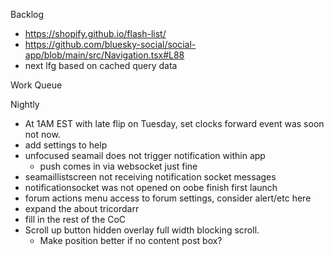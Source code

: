 Backlog
* https://shopify.github.io/flash-list/
* https://github.com/bluesky-social/social-app/blob/main/src/Navigation.tsx#L88
* next lfg based on cached query data

Work Queue

Nightly
* At 1AM EST with late flip on Tuesday, set clocks forward event was soon not now.
* add settings to help
* unfocused seamail does not trigger notification within app
  * push comes in via websocket just fine
* seamaillistscreen not receiving notification socket messages
* notificationsocket was not opened on oobe finish first launch
* forum actions menu access to forum settings, consider alert/etc here
* expand the about tricordarr
* fill in the rest of the CoC
* Scroll up button hidden overlay full width blocking scroll.
  * Make position better if no content post box?
